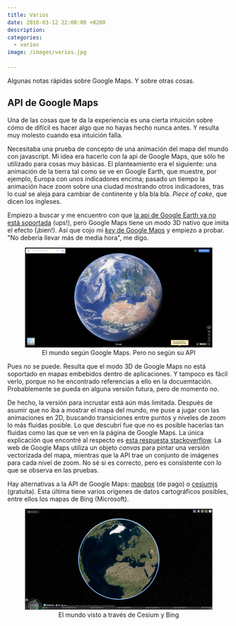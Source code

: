 ```yaml
---
title: Varios
date: 2018-03-12 22:00:00 +0200
description: 
categories:
  - varios
image: /images/varios.jpg

---
```


Algunas notas rápidas sobre Google Maps. Y sobre otras cosas.

## API de Google Maps

Una de las cosas que te da la experiencia es una cierta intuición sobre cómo de difícil es hacer algo que no hayas hecho nunca antes. Y resulta muy molesto cuando esa intuición falla.

Necesitaba una prueba de concepto de una animación del mapa del mundo con javascript. Mi idea era hacerlo con la api de Google Maps, que sólo he utilizado para cosas muy básicas. El planteamiento era el siguiente: una animación de la tierra tal como se ve en Google Earth, que muestre, por ejemplo, Europa con unos indicadores encima; pasado un tiempo la animación hace zoom sobre una ciudad mostrando otros indicadores, tras lo cual se aleja para cambiar de continente y bla bla bla. _Piece of cake_, que dicen los ingleses.

Empiezo a buscar y me encuentro con que [la api de Google Earth ya no está soportada](https://developers.google.com/earth/) (ups!), pero Google Maps tiene un modo 3D nativo que imita el efecto (¡bien!). Así que cojo mi [_key_ de Google Maps](https://developers.google.com/maps/documentation/javascript/get-api-key) y empiezo a probar. "No debería llevar más de media hora", me digo.

<div style="text-align:center">
    <figure>
        <img alt="El mundo según Google Maps. Pero no según su API" src ="/images/google-earth.jpg" />
        <figcaption>El mundo según Google Maps. Pero no según su API</figcaption>
    </figure>
</div>


Pues no se puede. Resulta que el modo 3D de Google Maps no está soportado en mapas embebidos dentro de aplicaciones. Y tampoco es fácil verlo, porque no he encontrado referencias a ello en la docuemtación. Probablemente se pueda en alguna versión futura, pero de momento no.

De hecho, la versión para incrustar está aún más limitada. Después de asumir que no iba a mostrar el mapa del mundo, me puse a jugar con las animaciones en 2D, buscando transiciones entre puntos y niveles de zoom lo más fluidas posible. Lo que descubrí fue que no es posible hacerlas tan fluidas como las que se ven en la página de Google Maps. La única explicación que encontré al respecto es [esta respuesta stackoverflow](http://stackoverflow.com/a/34154254). La web de Google Maps utiliza un objeto _canvas_ para pintar una versión vectorizada del mapa, mientras que la API trae un conjunto de imágenes para cada nivel de zoom. No sé si es correcto, pero es consistente con lo que se observa en las pruebas.

Hay alternativas a la API de Google Maps: [mapbox](https://www.mapbox.com/mapbox-gl-js/api/) (de pago) o  [cesiumjs](https://cesiumjs.org/) (gratuita). Esta última tiene varios orígenes de datos cartográficos posibles, entre ellos los mapas de Bing (Microsoft).

<div style="text-align:center">
    <figure>
        <img alt="El mundo visto a través de Cesium y Bing" src ="/images/cesiumjs.jpg" />
        <figcaption>El mundo visto a través de Cesium y Bing</figcaption>
    </figure>
</div>